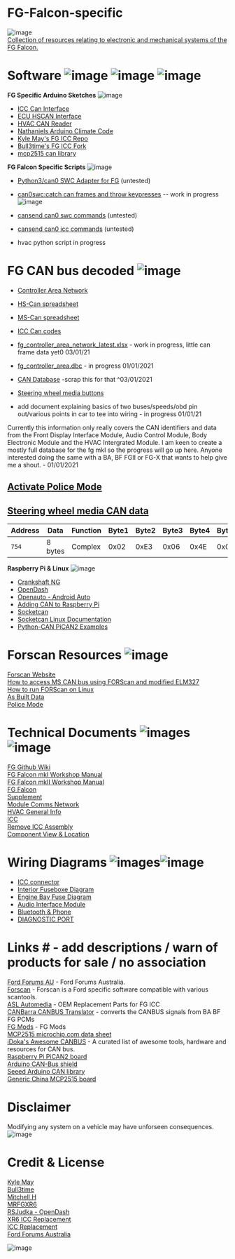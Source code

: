  # FG-Falcon-specific #
![image](https://www.independentmotorsports.com.au/assets/images/Ford/Ford%20Coyote/FG_FGX%20Coyote%20banner.png)  
[Collection of resources relating to electronic and mechanical systems of the FG Falcon.](https://github.com/jakka351/FG-Falcon/wiki)  

# Software  ![image](https://img.shields.io/badge/FG-Falcon-blue) ![image](https://img.shields.io/badge/mkI-mkII-lightblue)   ![image](https://img.shields.io/badge/%23-Forscan-lightblue)    
**FG Specific Arduino Sketches**     ![image](https://img.shields.io/badge/%23-Arduino-lightgrey)  

 - [ICC Can Interface](https://github.com/jakka351/FG-Falcon-specific/tree/master/software/arduino)  
 - [ECU HSCAN Interface](https://github.com/jakka351/FG-Falcon-specific/tree/master/software/arduino)      
 - [HVAC CAN Reader](https://github.com/jakka351/FG-Falcon-specific/tree/master/software/arduino) 
 - [Nathaniels Arduino Climate Code](https://github.com/nkg-io/arduino-climate)  
 - [Kyle May's FG ICC Repo](https://github.com/KyleMay/Ford-FG-ICC)    
 - [Bull3time's FG ICC Fork](https://github.com/Bull3time/Ford-FG-ICC)  
 - [mcp2515 can library](https://github.com/jakka351/FG-Falcon-specific/tree/master/software/arduino/mcp2515) 
 
  
**FG Falcon Specific Scripts** ![image](https://img.shields.io/badge/python-v3.7-blue) 
 - [Python3/can0 SWC Adapter for FG](https://github.com/jakka351/FG-Falcon/blob/master/gs302/swc_seek2.py) (untested)  
 - [can0swc:catch can frames and throw keypresses](https://github.com/jakka351/can0swc) -- work in progress          ![image](https://img.shields.io/badge/github-can0swc-yellowgreen)    

 - [cansend can0 swc commands](https://github.com/jakka351/FG-Falcon/tree/master/mscan/swc) (untested)
 - [cansend can0 icc commands](https://github.com/jakka351/FG-Falcon/tree/master/mscan/icc) (untested)    
 -  hvac python script in progress    
 
# FG CAN bus decoded                       ![image](https://img.shields.io/badge/cansend-can0-orange)      

 - [Controller Area Network](https://github.com/jakka351/FG-Falcon/wiki/Controller-Area-Network)  
 - [HS-Can spreadsheet](https://github.com/jakka351/FG-Falcon-specific/tree/master/resources)   
 - [MS-Can spreadsheet](https://github.com/jakka351/FG-Falcon-specific/tree/master/resources)    
 - [ICC Can codes](https://github.com/jakka351/FG-Falcon-specific/tree/master/resources) 
 - [fg_controller_area_network_latest.xlsx](https://github.com/jakka351/FG-Falcon/blob/master/resources/fg_controller_area_network_latest.xlsx) - work in progress, little can frame data yet0 03/01/21    
 - [fg_controller_area.dbc](https://github.com/jakka351/FG-Falcon/blob/master/resources/fg_controller_area.dbc) - in progress 01/01/2021    
 - [CAN Database](https://github.com/jakka351/FG-Falcon/wiki/CAN_id,-frame-database) -scrap this for that ^03/01/2021 
 - [Steering wheel media buttons](https://github.com/jakka351/FG-Falcon/wiki/Steering-Wheel-Media-Controls)  
  
- add document explaining basics of two buses/speeds/obd pin out/various points in car to tee into wiring - in progress 01/01/21  
  
  
Currently this information only really covers the CAN identifiers and data from the Front Display Interface Module, Audio Control Module, Body Electronic Module and the HVAC Intergrated Module. I am keen to create a mostly full database for the fg mkI so the progress will go up here. Anyone interested doing the same with a BA, BF FGII or FG-X that wants to help give me a shout. - 01/01/2021  

 ## [Activate Police Mode](https://github.com/jakka351/FG-Falcon/wiki/Police-Mode)  
 ## [Steering wheel media CAN data](https://github.com/jakka351/FG-Falcon/wiki/Steering-Wheel-Media-Controls)  

| Address | Data    | Function | Byte1      | Byte2      | Byte3 | Byte4 | Byte5 | Byte6 | Byte7   | Byte8   |
| ------- | ----    | -------- | -----      | -----      | ----- | ----- | ----- | ----- | -----   | -----   |
| `754`   | 8 bytes | Complex  | 0x02 | 0xE3 | 0x06 | 0x4E | 0x08 | 0x1D | 0x00 | 0x00|
  
     
    
 
   
     
**Raspberry Pi & Linux**            ![image](https://img.shields.io/badge/%23-Raspberry%20Pi-red)    
 - [Crankshaft NG](https://getcrankshaft.com/)    
 - [OpenDash](https://github.com/openDsh/dash)      
 - [Openauto - Android Auto](https://github.com/f1xpl/openauto)  
 - [Adding CAN to  Raspberry Pi](https://www.beyondlogic.org/adding-can-controller-area-network-to-the-raspberry-pi/)  
 - [Socketcan](https://python-can.readthedocs.io/en/master/interfaces/socketcan.html)   
 - [Socketcan Linux Documentation](https://android.googlesource.com/kernel/msm/+/228428428138e231a155464239880201e5cc8b44/Documentation/networking/can.txt)   
 - [Python-CAN PiCAN2 Examples](https://github.com/jakka351/FG-Falcon/tree/master/resources/software/pythoncan) 
  
  
# Forscan Resources                 ![image](https://img.shields.io/badge/%23-Forscan-lightblue)  
[Forscan Website](https://forscan.org/)    
[How to access MS CAN bus using FORScan and modified ELM327](https://forscan.org/forum/viewtopic.php?f=4&t=4)     
[How to run FORScan on Linux](https://forscan.org/forum/viewtopic.php?f=4&t=6)        
[As Built Data ]()  
[Police Mode](https://github.com/jakka351/FG-Falcon/wiki/Police-Mode)  
# Technical Documents      ![images](https://img.shields.io/badge/Ford-Forums-darkblue)![image](https://img.shields.io/badge/FG-Falcon-blue)  
[FG Github Wiki](https://github.com/jakka351/FG-Falcon/wiki)    
[FG Falcon mkI Workshop Manual](https://www.fordforums.com.au/vbportal/viewarticle.php?articleid=1812)    
[FG Falcon mkII Workshop Manual]()    
[FG Falcon](https://www.fordforums.com.au/vbportal/viewarticle.php?articleid=1813)  
[Supplement](https://www.fordforums.com.au/vbportal/viewarticle.php?articleid=1884)   
[Module Comms Network](http://fordforums.com.au/wsmpub/fgii/418-00.html)  
[HVAC General Info](http://fordforums.com.au/wsmpub/fgfpv50/412-00.html)   
[ICC](http://fordforums.com.au/wsmpub/fg/413-08.html)  
[Remove ICC Assembly](https://www.fordforums.com.au/vbportal/viewarticle.php?articleid=855)    
[Component View & Location](http://fordforums.com.au/wsmpub/wire/fgfpv/700-06.html)  


# Wiring Diagrams                   ![images](https://img.shields.io/badge/Ford-Forums-darkblue)![image](https://img.shields.io/badge/FG-Falcon-blue)    
 - [ICC connector](https://github.com/jakka351/FG-Falcon/wiki/Interior-Command-Centre)    
 - [Interior Fuseboxe Diagram](https://github.com/jakka351/FG-Falcon/wiki/Interior-Fuse-Pinout)
 - [Engine Bay Fuse Diagram](https://github.com/jakka351/FG-Falcon/wiki/Engine-Bay-Fuse-Pinout)  
 - [Audio Interface Module](https://github.com/jakka351/FG-Falcon/wiki/Audio-Interface-Module)   
 - [Bluetooth & Phone](https://github.com/jakka351/FG-Falcon/wiki/Bluetooth)  
 - [DIAGNOSTIC PORT](https://github.com/jakka351/FG-Falcon/wiki/Diagnostic-Port)  
   
 # Links #  - add descriptions / warn of products for sale / no association
[Ford Forums AU](https://fordforums.com.au/) - Ford Forums Australia.  
[Forscan](https://forscan.org/) - Forscan is a Ford specific software compatible with various scantools.    
[ASL Automedia](https://www.aslautomedia.com.au/) - OEM Replacement Parts for FG ICC  
[CANBarra CANBUS Translator](https://www.tiperformance.com.au/products/canbarra-canbus-translator/) - converts the CANBUS signals from BA BF FG PCMs  
[FG Mods](https://fgmods.com.au/)  - FG Mods  
[MCP2515 microchip.com data sheet](https://ww1.microchip.com/downloads/en/DeviceDoc/MCP2515-Stand-Alone-CAN-Controller-with-SPI-20001801J.pdf)  
[iDoka's Awesome CANBUS](https://github.com/iDoka/awesome-canbus) - A curated list of awesome tools, hardware and resources for CAN bus.  
[Raspberry Pi PiCAN2 board](https://www.elektormagazine.com/news/pican-2-can-bus-board-for-raspberry-pi)    
[Arduino CAN-Bus shield](https://wiki.seeedstudio.com/CAN-BUS_Shield_V2.0/)  
[Seeed Arduino CAN library](https://github.com/Seeed-Studio/Seeed_Arduino_CAN)   
[Generic China MCP2515 board](https://www.ebay.com.au/i/383796813415?chn=ps&norover=1&mkevt=1&mkrid=705-139619-5960-0&mkcid=2&itemid=383796813415&targetid=921460872233&device=c&mktype=pla&googleloc=1000567&poi=&campaignid=10101784961&mkgroupid=102311923620&rlsatarget=pla-921460872233&abcId=9300367&merchantid=7364522&gclid=Cj0KCQiAoab_BRCxARIsANMx4S6cKtaHwxGH_U9m058T7V4VBV7SBE-QISec-tuDyB5hDgv58CXihvkaAlnnEALw_wcB)    
   
# Disclaimer #
Modifying any system on a vehicle may have unforseen consequences. 
![image](https://i.postimg.cc/3NzQt9S9/FPV_FG_MK_II_GS_-_VANISH-_SILVER.jpg)  
# Credit & License #
[Kyle May](https://www.kylemay.net.au/)   
[Bull3time](https://github.com/Bull3time)  
[Mitchell H](https://fordforums.com.au/member.php?u=2315299)      
[MRFGXR6](http://fordforums.com.au/member.php?u=25234)  
[RSJudka - OpenDash](https://github.com/rsjudka)    
[XR6 ICC Replacement](https://fordforums.com.au/showthread.php?t=11475851)    
[ICC Replacement](https://fordforums.com.au/showthread.php?p=6521457#post6521457)  
[Ford Forums Australia](https://fordforums.com.au)      


![image](https://img.favcars.com/fpv/logotypes/fpv_logotypes__wallpapers_1.jpg)  


